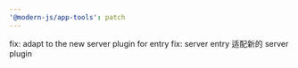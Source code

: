 ```yaml
---
'@modern-js/app-tools': patch
---
```


fix: adapt to the new server plugin for entry
fix: server entry 适配新的 server plugin
